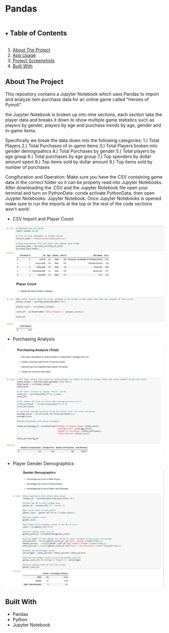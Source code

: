 # Pandas

<!--READ ME-->

<!-- TABLE OF CONTENTS -->
<details open="open">
  <summary><h2 style="display: inline-block">Table of Contents</h2></summary>
  <ol>
    <li>
      <a href="#about-the-project">About The Project</a>
    <li><a href="#built-with">App Usage</a></li>
    <li><a href="#built-with">Project Screenshots</a></li>
    <li><a href="#built-with">Built With</a></li>
  </ol>
</details>

<!-- ABOUT THE PROJECT -->
## About The Project

This repository contains a Jupyter Notebook which uses Pandas to import and analyze item purchase data for an online game called "Heroes of Pymoli".

the Jupyter Notebook is broken up into nine sections, each section take the player data and breaks it down to show multiple game statistics such as players by gender, players by age and purchase trends by age, gender and in-game items.

Specifically we break the data down into the following categories:
1.) Total Players
2.) Total Purchases of in-game items
3.) Total Players broken into gender demogrpahics
4.) Total Purchases by gender
5.) Total players by age group
6.) Total purchases by age group
7.) Top spenders by dollar amount spent
8.) Top items sold by dollar amount
9.) Top items sold by number of purchases

<!-- App Usage -->

Congifuration and Operation: Make sure you have the CSV containing game data in the correct folder so it can be properly read into Jupyter Notebooks. After downloading the .CSV and the Jupyter Notebook file open your terminal and turn on PythonData: conda activate PythonData, then open Juypter Notebooks: Jupyter Notebook. Once Jupyter Notebooks is opened make sure to run the imports at the top or the rest of the code sections won't work!

<!-- Project Screenshots -->

* CSV Import and Player Count

![image](https://github.com/Boyder3113/Pandas/blob/main/Images/Import%20and%20Player%20Count.PNG?raw=true)

* Purchasing Analysis

![image](https://github.com/Boyder3113/Pandas/blob/main/Images/Purchasing%20Analysis.PNG?raw=true)

* Player Gender Demographics

![image](https://github.com/Boyder3113/Pandas/blob/main/Images/Gender%20Demographics.PNG?raw=true)



<!-- BUILT WITH -->
## Built With

* Pandas
* Python
* Jupyter Notebook

